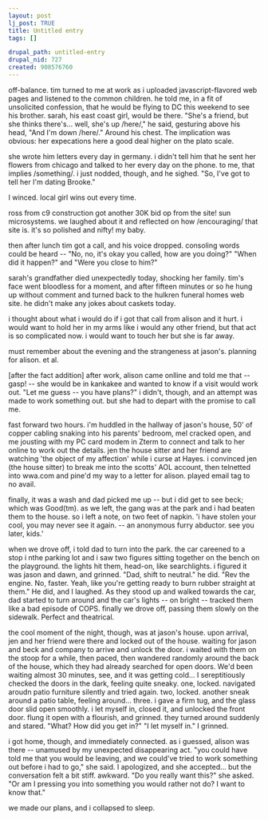 ```yaml
--- 
layout: post
lj_post: TRUE
title: Untitled entry
tags: []

drupal_path: untitled-entry
drupal_nid: 727
created: 908576760
---
```

off-balance. tim turned to me at work as i uploaded javascript-flavored web pages and listened to the common children. he told me, in a fit of unsolicited confession, that he would be flying to DC this weekend to see his brother. sarah, his east coast girl, would be there. "She's a friend, but she thinks there's... well, she's up /here/," he said, gesturing above his head, "And I'm down /here/." Around his chest. The implication was obvious: her expecations here a good deal higher on the plato scale.

she wrote him letters every day in germany. i didn't tell him that he sent her flowers from chicago and talked to her every day on the phone. to me, that implies /something/. i just nodded, though, and he sighed. "So, I've got to tell her I'm dating Brooke."

I winced. local girl wins out every time.

ross from c9 construction got another 30K bid op from the site! sun microsystems. we laughed about it and reflected on how /encouraging/ that site is. it's so polished and nifty! my baby.

then after lunch tim got a call, and his voice dropped. consoling words could be heard -- "No, no, it's okay you called, how are you doing?" "When did it happen?" and "Were you close to him?"

sarah's grandfather died unexpectedly today, shocking her family. tim's face went bloodless for a moment, and after fifteen minutes or so he hung up without comment and turned back to the hulkren funeral homes web site. he didn't make any jokes about caskets today.

i thought about what i would do if i got that call from alison and it hurt. i would want to hold her in my arms like i would any other friend, but that act is so complicated now. i would want to touch her but she is far away.

must remember about the evening and the strangeness at jason's. planning for alison. et al.

[after the fact addition] after work, alison came onlline and told me that -- gasp! -- she would be in kankakee and wanted to know if a visit would work out. "Let me guess -- you have plans?" i didn't, though, and an attempt was made to work something out. but she had to depart with the promise to call me.

fast forward two hours. i'm huddled in the hallway of jason's house, 50' of copper cabling snaking into his parents' bedroom,  mel cracked open, and me jousting with my PC card modem in Zterm to connect and talk to her online to work out the details. jen the house sitter and her friend are watching 'the object of my affection' while i curse at Hayes. i convinced jen (the house sitter) to break me into the scotts' AOL account, then telnetted into wwa.com and pine'd my way to a letter for alison. played email tag to no avail.

finally, it was a wash and dad picked me up -- but i did get to see beck; which was Good(tm). as we left, the gang was at the park and i had beaten them to the house. so i left a note, on two feet of napkin. 'i have stolen your cool, you may never see it again. -- an anonymous furry abductor. see you later, kids.'

when we drove off, i told dad to turn into the park. the car careened to a stop i nthe parking lot and i saw two figures sitting together on the bench on the playground. the lights hit them, head-on, like searchlights. i figured it was jason and dawn, and grinned. "Dad, shift to neutral." he did. "Rev the engine. No, faster. Yeah, like you're getting ready to burn rubber straight at them." He did, and I laughed. As they stood up and walked towards the car, dad started to turn around and the car's lights -- on bright -- tracked them like a bad episode of COPS. finally we drove off, passing them slowly on the sidewalk. Perfect and theatrical.

the cool moment of the night, though, was at jason's house. upon arrival, jen and her friend were there and locked out of the house. waiting for jason and beck and company to arrive and unlock the door. i waited with them on the stoop for a while, then paced, then wandered randomly around the back of the house, which they had already searched for open doors. We'd been waiting almost 30 minutes, see, and it was getting cold... I sereptitiously checked the doors in the dark, feeling quite sneaky. one, locked. navigated aroudn patio furniture silently and tried again. two, locked. another sneak around a patio table, feeling around... three. i gave a firm tug, and the glass door slid open smoothly. i let myself in, closed it, and unlocked the front door. flung it open with a flourish, and grinned. they turned around suddenly and stared. "What? How did you get in?" "I let myself in." I grinned.

i got home, though, and immediately connected. as i guessed, alison was there -- unamused by my unexpected disappearing act. "you could have told me that you would be leaving, and we could've tried to work something out before i had to go," she said. I apologized, and she accepted... but the conversation felt a bit stiff. awkward. "Do you really want this?" she asked. "Or am I pressing you into something you would rather not do? I want to know that."

we made our plans, and i collapsed to sleep.
